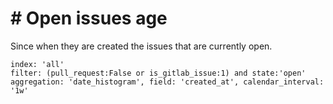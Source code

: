 # \# Open issues age

Since when they are created the issues that are currently open.

```
index: 'all'
filter: (pull_request:False or is_gitlab_issue:1) and state:'open'
aggregation: 'date_histogram', field: 'created_at', calendar_interval: '1w'
```
